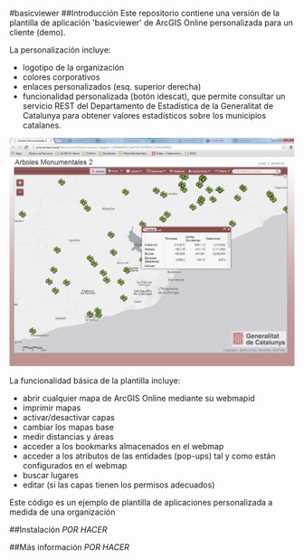 #basicviewer
##Introducción
Este repositorio contiene una versión de la plantilla de aplicación 'basicviewer' de ArcGIS Online personalizada para un cliente (demo).

La personalización incluye:

* logotipo de la organización
* colores corporativos
* enlaces personalizados (esq. superior derecha)
* funcionalidad personalizada (botón idescat), que permite consultar un servicio REST del Departamento de Estadística de la Generalitat de Catalunya para obtener valores estadísticos sobre los municipios catalanes.

![](screenshots\pantallazo_gencat.png)

La funcionalidad básica de la plantilla incluye:

* abrir cualquier mapa de ArcGIS Online mediante su webmapid
* imprimir mapas
* activar/desactivar capas
* cambiar los mapas base
* medir distancias y áreas
* acceder a los bookmarks almacenados en el webmap
* acceder a los atributos de las entidades (pop-ups) tal y como están configurados en el webmap
* buscar lugares
* editar (si las capas tienen los permisos adecuados)  

Este código es un ejemplo de plantilla de aplicaciones personalizada a medida de una organización

##Instalación
_POR HACER_

##Más información
_POR HACER_

  